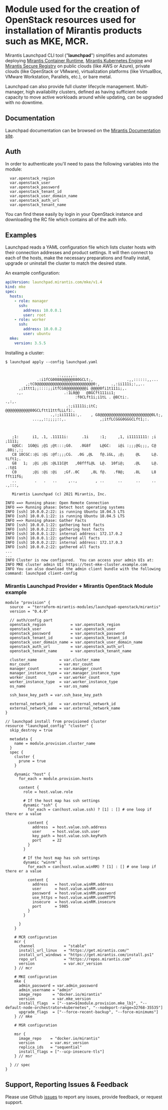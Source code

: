 # Module used for the creation of OpenStack resources used for installation of Mirantis products such as MKE, MCR.

Mirantis Launchpad CLI tool ("**launchpad**") simplifies and automates deploying [Mirantis Container Runtime](https://docs.mirantis.com/welcome/mcr), [Mirantis Kubernetes Engine](https://docs.mirantis.com/welcome/mke) and [Mirantis Secure Registry](https://docs.mirantis.com/welcome/msr) on public clouds (like AWS or Azure), private clouds (like OpenStack or VMware), virtualization platforms (like VirtualBox, VMware Workstation, Parallels, etc.), or bare metal.

Launchpad can also provide full cluster lifecycle management. Multi-manager, high availability clusters, defined as having sufficient node capacity to move active workloads around while updating, can be upgraded with no downtime.

## Documentation

Launchpad documentation can be browsed on the [Mirantis Documentation site](https://docs.mirantis.com/mke/3.5/launchpad.html).

## Auth
In order to authenticate you'll need to pass the following variables into the module:
```
  var.openstack_region
  var.openstack_user
  var.openstack_password
  var.openstack_tenant_id
  var.openstack_user_domain_name
  var.openstack_auth_url
  var.openstack_tenant_name
```
You can find these easily by login in your OpenStack instance and downloading the RC file which contains all of the auth info.

## Examples

Launchpad reads a YAML configuration file which lists cluster hosts with their connection addresses and product settings. It will then connect to each of the hosts, make the necessary preparations and finally install, upgrade or uninstall the cluster to match the desired state.

An example configuration:

```yaml
apiVersion: launchpad.mirantis.com/mke/v1.4
kind: mke
spec:
  hosts:
    - role: manager
      ssh:
        address: 10.0.0.1
        user: root
    - role: worker
      ssh:
        address: 10.0.0.2
        user: ubuntu
  mke:
    version: 3.5.5
```

Installing a cluster:

```
$ launchpad apply --config launchpad.yaml


                       ..,,,,,..
              .:i1fCG0088@@@@@880GCLt;,               .,,::::::,,...
         ,;tC0@@@@@@@@@@@@@@@@@@@@@@@@@0:,     .,:ii111i;:,,..
      ,;1ttt1;;::::;;itfCG8@@@@@@@@@i @@@@0fi1t111i;,.
     .,.                  .:1L0@@   @8GCft111ii1;
                               :f0CLft1i;i1tL . @8Cti:.               .,:,.
                           .:;i1111i;itC;  @@@@@@@@@@@80GCLftt11ttfLLLf1:.
                    .,:;ii1111i:,.    , G8@@@@@@@@@@@@@@@@@@@@@@@0Lt;,
            ...,,::;;;;::,.               ,;itfLCGGG0GGGCLft1;:.



   ;1:      i1, .1, .11111i:      .1i     :1;     ,1, i11111111: ;i   ;1111;
   G@GC:  1G0@i ;@1 ;@t:::;G0.   .0G8f    L@GC:   i@i :;;;@G;;;, C@ .80i:,:;
   C8 10CGC::@i :@i :@f:;;;CG.  .0G ,@L   f@.iGL, ;@;     @L     L@. tLft1;.
   G8   1;  ;@i ;@i :@L11C@t   ,08fffL@L  L@.  10fi@;    .@L     L@.    .:t@1
   C0       ;@i :@i :@i   ;Gf..0C     ,8L f@.   .f0@;    .8L     L8  fft11fG;
   ..        .   .   ..     ,..,        , ..      ..      ..     ..  .,:::,

   Mirantis Launchpad (c) 2021 Mirantis, Inc.

INFO ==> Running phase: Open Remote Connection
INFO ==> Running phase: Detect host operating systems
INFO [ssh] 10.0.0.2:22: is running Ubuntu 18.04.5 LTS
INFO [ssh] 10.0.0.1:22: is running Ubuntu 18.04.5 LTS
INFO ==> Running phase: Gather Facts
INFO [ssh] 10.0.0.1:22: gathering host facts
INFO [ssh] 10.0.0.2:22: gathering host facts
INFO [ssh] 10.0.0.1:22: internal address: 172.17.0.2
INFO [ssh] 10.0.0.1:22: gathered all facts
INFO [ssh] 10.0.0.2:22: internal address: 172.17.0.3
INFO [ssh] 10.0.0.2:22: gathered all facts
...
...
INFO Cluster is now configured.  You can access your admin UIs at:
INFO MKE cluster admin UI: https://test-mke-cluster.example.com
INFO You can also download the admin client bundle with the following command: launchpad client-config
```

### Mirantis Launchpad Provider + Mirantis OpenStack Module example
```
module "provision" {
  source  = "terraform-mirantis-modules/launchpad-openstack/mirantis"
  version = "0.4.0"

  // auth/config part
  openstack_region           = var.openstack_region
  openstack_user             = var.openstack_user
  openstack_password         = var.openstack_password
  openstack_tenant_id        = var.openstack_tenant_id
  openstack_user_domain_name = var.openstack_user_domain_name
  openstack_auth_url         = var.openstack_auth_url
  openstack_tenant_name      = var.openstack_tenant_name

  cluster_name          = var.cluster_name
  msr_count             = var.msr_count
  manager_count         = var.manager_count
  manager_instance_type = var.manager_instance_type
  worker_count          = var.worker_count
  worker_instance_type  = var.worker_instance_type
  os_name               = var.os_name

  ssh_base_key_path = var.ssh_base_key_path

  external_network_id   = var.external_network_id
  external_network_name = var.external_network_name
}

// launchpad install from provisioned cluster
resource "launchpad_config" "cluster" {
  skip_destroy = true

  metadata {
    name = module.provision.cluster_name
  }
  spec {
    cluster {
      prune = true
    }

    dynamic "host" {
      for_each = module.provision.hosts

      content {
        role = host.value.role

        # If the host map has ssh settings
        dynamic "ssh" {
          for_each = can(host.value.ssh) ? [1] : [] # one loop if there er a value

          content {
            address  = host.value.ssh.address
            user     = host.value.ssh.user
            key_path = host.value.ssh.keyPath
            port     = 22
          }
        }

        # If the host map has ssh settings
        dynamic "winrm" {
          for_each = can(host.value.winRM) ? [1] : [] # one loop if there er a value

          content {
            address   = host.value.winRM.address
            user      = host.value.winRM.user
            password  = host.value.winRM.password
            use_https = host.value.winRM.useHTTPS
            insecure  = host.value.winRM.insecure
            port      = 5985
          }
        }

      }
    }

    # MCR configuration
    mcr {
      channel             = "stable"
      install_url_linux   = "https://get.mirantis.com/"
      install_url_windows = "https://get.mirantis.com/install.ps1"
      repo_url            = "https://repos.mirantis.com"
      version             = var.mcr_version
    } // mcr

    # MKE configuration
    mke {
      admin_password = var.admin_password
      admin_username = "admin"
      image_repo     = "docker.io/mirantis"
      version        = var.mke_version
      install_flags  = ["--san=${module.provision.mke_lb}", "--default-node-orchestrator=kubernetes", "--nodeport-range=32768-35535"]
      upgrade_flags  = ["--force-recent-backup", "--force-minimums"]
    } // mke

    # MSR configuration

    msr {
      image_repo    = "docker.io/mirantis"
      version       = var.msr_version
      replica_ids   = "sequential"
      install_flags = ["--ucp-insecure-tls"]
    } // msr

  } // spec
}
```

## Support, Reporting Issues & Feedback

Please use Github [issues](https://github.com/terraform-mirantis-modules/terraform-mirantis-launchpad-openstack) to report any issues, provide feedback, or request support.
